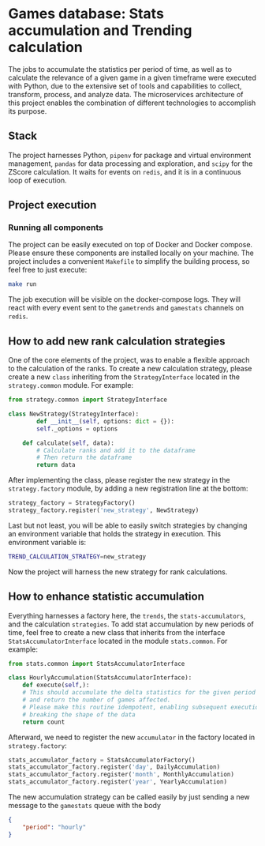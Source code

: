 # Games database: Stats accumulation and Trending calculation

The jobs to accumulate the statistics per period of time, as well as to calculate the relevance of a given game in a given timeframe were executed with Python, due to the extensive set of tools and capabilities to collect, transform, process, and analyze data. The microservices architecture of this project enables the combination of different technologies to accomplish its purpose.

## Stack

The project harnesses Python, `pipenv` for package and virtual environment management, `pandas` for data processing and exploration, and `scipy` for the ZScore calculation. It waits for events on `redis`, and it is in a continuous loop of execution.

## Project execution

### Running all components

The project can be easily executed on top of Docker and Docker compose. Please ensure these components are installed locally on your machine. The project includes a convenient `Makefile` to simplify the building process, so feel free to just execute:

```bash
make run
```

The job execution will be visible on the docker-compose logs. They will react with every event sent to the `gametrends` and `gamestats` channels on `redis`.

## How to add new rank calculation strategies

One of the core elements of the project, was to enable a flexible approach to the calculation of the ranks. To create a new calculation strategy, please create a new `class` inheriting from the `StrategyInterface` located in the `strategy.common` module. For example:

```python
from strategy.common import StrategyInterface

class NewStrategy(StrategyInterface):
        def __init__(self, options: dict = {}):
        self._options = options

    def calculate(self, data):
        # Calculate ranks and add it to the dataframe
        # Then return the dataframe
        return data
```

After implementing the class, please register the new strategy in the `strategy.factory` module, by adding a new registration line at the bottom:

```python
strategy_factory = StrategyFactory()
strategy_factory.register('new_strategy', NewStrategy)
```

Last but not least, you will be able to easily switch strategies by changing an environment variable that holds the strategy in execution. This environment variable is:

```bash
TREND_CALCULATION_STRATEGY=new_strategy
```

Now the project will harness the new strategy for rank calculations.

## How to enhance statistic accumulation

Everything harnesses a factory here, the `trends`, the `stats-accumulators`, and the calculation `strategies`. To add stat accumulation by new periods of time, feel free to create a new class that inherits from the interface `StatsAccumulatorInterface` located in the module `stats.common`. For example:

```python
from stats.common import StatsAccumulatorInterface

class HourlyAccumulation(StatsAccumulatorInterface):
    def execute(self,):
    # This should accumulate the delta statistics for the given period of time
    # and return the number of games affected. 
    # Please make this routine idempotent, enabling subsequent executions without
    # breaking the shape of the data
    return count
```

Afterward, we need to register the new `accumulator` in the factory located in `strategy.factory`:

```python
stats_accumulator_factory = StatsAccumulatorFactory()
stats_accumulator_factory.register('day', DailyAccumulation)
stats_accumulator_factory.register('month', MonthlyAccumulation)
stats_accumulator_factory.register('year', YearlyAccumulation)
```

The new accumulation strategy can be called easily by just sending a new message to the `gamestats` queue with the body

```json
{
    "period": "hourly"
}
```

